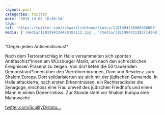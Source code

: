 ```yaml
---
layout: post
categories: twitter
date: '2019-10-09 18:06:24'
tags: 
ref: 'https://twitter.com/schwarzlichtwue/status/1181994336986308609'
media: ['/media/1181994324420186112.jpg', '/media/1181994331382714368.jpg', '/media/1181994340454932482.jpg', '/media/1181994347614617601.jpg', '/media/1181994355005034500.jpg']
---
```

"Gegen jeden Antisemitismus!"



Nach dem Terroranschlag in Halle versammelten sich spontan Antifaschist\*innen am Würzburger Markt, um nach den schrecklichen Ereignissen Präsenz zu zeigen. 
Von dort liefen die 50 trauernden Demonstrant\*innen über den Vierröhrenbrunnen, Dom und Residenz zum Shalom Europa. Dort solidarisierten sie sich mit der jüdischen Gemeinde. 
In Halle attackierte, nach ersten Erkenntnissen, ein Rechtsradikaler die Synagoge, erschoss eine Frau unweit des jüdischen Friedhofs und einen Mann in einem Döner-Imbiss.
Zur Stunde steht vor Shalom Europa eine Mahnwache

[twitter.com/SculllyD/statu…](https://twitter.com/SculllyD/status/1181993090753732609?s=19)